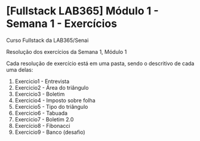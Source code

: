 # [Fullstack LAB365] Módulo 1 - Semana 1 - Exercícios
Curso Fullstack da LAB365/Senai

Resolução dos exercícios da Semana 1, Módulo 1

Cada resolução de exercício está em uma pasta,
sendo o descritivo de cada uma delas:
1. Exercicio1 - Entrevista
2. Exercicio2 - Área do triângulo
3. Exercicio3 - Boletim
4. Exercicio4 - Imposto sobre folha
5. Exercicio5 - Tipo do triângulo
6. Exercicio6 - Tabuada
7. Exercicio7 - Boletim 2.0
8. Exercício8 - Fibonacci
9. Exercicio9 - Banco (desafio)
